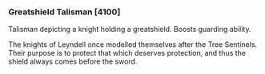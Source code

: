 ### Greatshield Talisman [4100]

Talisman depicting a knight holding a greatshield. Boosts guarding ability.

The knights of Leyndell once modelled themselves after the Tree Sentinels. Their purpose is to protect that which deserves protection, and thus the shield always comes before the sword.